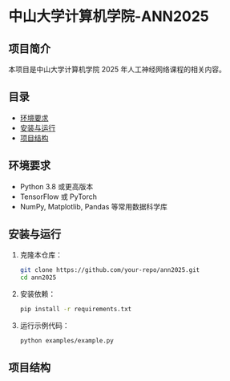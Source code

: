 # 中山大学计算机学院-ANN2025

## 项目简介
本项目是中山大学计算机学院 2025 年人工神经网络课程的相关内容。

## 目录
- [环境要求](#环境要求)
- [安装与运行](#安装与运行)
- [项目结构](#项目结构)

## 环境要求
- Python 3.8 或更高版本
- TensorFlow 或 PyTorch
- NumPy, Matplotlib, Pandas 等常用数据科学库

## 安装与运行
1. 克隆本仓库：
    ```bash
    git clone https://github.com/your-repo/ann2025.git
    cd ann2025
    ```
2. 安装依赖：
    ```bash
    pip install -r requirements.txt
    ```
3. 运行示例代码：
    ```bash
    python examples/example.py
    ```

## 项目结构


